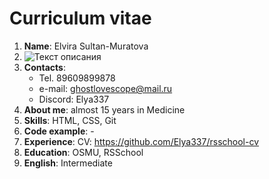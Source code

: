 # Curriculum vitae
1. **Name**: Elvira Sultan-Muratova
2. ![Текст описания](https://omsk-osma.ru/employees/14506705880811.JPG)
3. **Contacts**:
    - Tel. 89609899878
    - e-mail: ghostlovescope@mail.ru
    - Discord: Elya337
4. **About me**: almost 15 years in Medicine
5. **Skills**: HTML, CSS, Git
6. **Code example**: -
7. **Experience**: CV: https://github.com/Elya337/rsschool-cv
8. **Education**: OSMU, RSSchool
9. **English**: Intermediate
